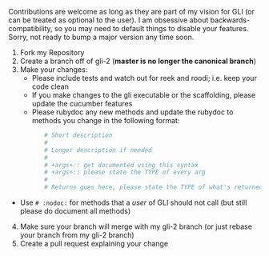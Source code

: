 Contributions are welcome as long as they are part of my vision for GLI (or can be treated as optional to the user).  I am obsessive about backwards-compatibility, so you may need to default things to disable your features.  Sorry, not ready to bump a major version any time soon.

1. Fork my Repository
2. Create a branch off of gli-2 (**master is no longer the canonical branch**)
3. Make your changes:
   * Please include tests and watch out for reek and roodi; i.e. keep your code clean
   * If you make changes to the gli executable or the scaffolding, please update the cucumber features
   * Please rubydoc any new methods and update the rubydoc to methods you change in the following format:
```ruby
          # Short description
          #
          # Longer description if needed
          #
          # +args+:: get documented using this syntax
          # +args+:: please state the TYPE of every arg
          #
          # Returns goes here, please state the TYPE of what's returned, if anything
```
   * Use <code># :nodoc:</code> for methods that a _user_ of GLI should not call (but still please do document all methods)
4. Make sure your branch will merge with my gli-2 branch (or just rebase your branch from my gli-2 branch)
5. Create a pull request explaining your change


